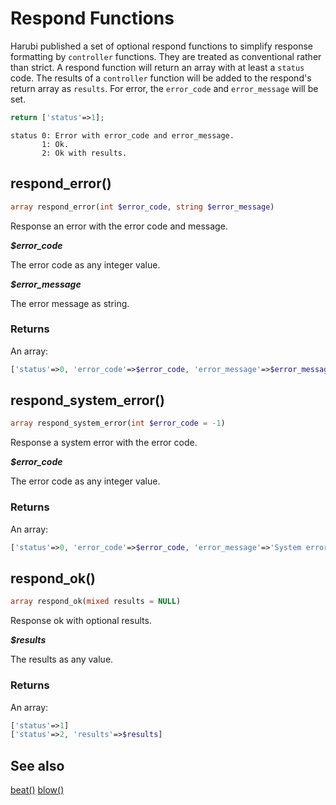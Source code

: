Respond Functions
=================

Harubi published a set of optional respond functions to simplify response formatting by `controller` functions. They are treated as conventional rather than strict. A respond function will return an array with at least a `status` code. The results of a `controller` function will be added to the respond's return array as `results`. For error, the `error_code` and `error_message` will be set.
```php
return ['status'=>1];
```
```
status 0: Error with error_code and error_message.
       1: Ok.
       2: Ok with results.
```

## respond_error()
```php
array respond_error(int $error_code, string $error_message)
```
Response an error with the error code and message.

***$error_code***

The error code as any integer value.

***$error_message***

The error message as string.

### Returns

An array:
```php
['status'=>0, 'error_code'=>$error_code, 'error_message'=>$error_message]
```

## respond_system_error()
```php
array respond_system_error(int $error_code = -1)
```
Response a system error with the error code.

***$error_code***

The error code as any integer value.

### Returns

An array:
```php
['status'=>0, 'error_code'=>$error_code, 'error_message'=>'System error']
```

## respond_ok()
```php
array respond_ok(mixed results = NULL)
```
Response ok with optional results.

***$results***

The results as any value.

### Returns

An array:
```php
['status'=>1]
['status'=>2, 'results'=>$results]
```

## See also

[beat()](beat.md)
[blow()](blow.md)
